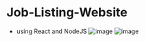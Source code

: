 # Job-Listing-Website
- using React and NodeJS
![image](https://user-images.githubusercontent.com/60469561/121799915-95ef4980-cc4c-11eb-8e18-035c961dc1cb.png)
![image](https://user-images.githubusercontent.com/60469561/121799893-70624000-cc4c-11eb-8e12-86dae635ccbc.png)

